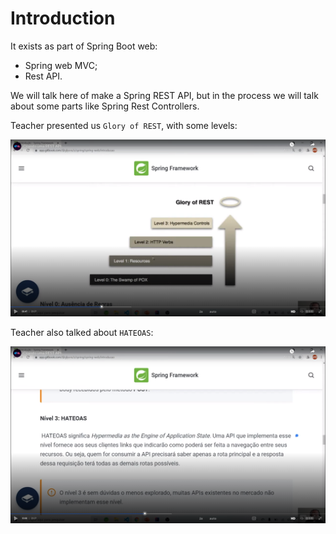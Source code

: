 # Introduction

It exists as part of Spring Boot web:

- Spring web MVC;
- Rest API.

We will talk here of make a Spring REST API, but in the process we will talk about some parts like Spring Rest Controllers.

Teacher presented us `Glory of REST`, with some levels:

![levels - glory of rest](images/glory-of-rest-levels.png)

Teacher also talked about `HATEOAS`:

![hateoas](images/hateoas.png)